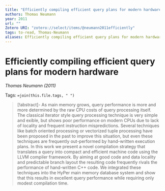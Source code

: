 ```yaml
---
title: "Efficiently compiling efficient query plans for modern hardware"
authors: Thomas Neumann
year: 2011
url: ""
Zotero URI: "zotero://select/items/@neumann2011efficiently"
tags: to-read, Thomas-Neumann
aliases: Efficiently compiling efficient query plans for modern hardware
---
```


# Efficiently compiling efficient query plans for modern hardware  
_Thomas Neumann (2011)_

Tags: `=join(this.file.tags, " ")`

> [!abstract]-
> As main memory grows, query performance is more and more determined by the raw CPU costs of query processing itself. The classical iterator style query processing technique is very simple and exible, but shows poor performance on modern CPUs due to lack of locality and frequent instruction mispredictions. Several techniques like batch oriented processing or vectorized tuple processing have been proposed in the past to improve this situation, but even these techniques are frequently out-performed by hand-written execution plans. In this work we present a novel compilation strategy that translates a query into compact and efficient machine code using the LLVM compiler framework. By aiming at good code and data locality and predictable branch layout the resulting code frequently rivals the performance of hand-written C++ code. We integrated these techniques into the HyPer main memory database system and show that this results in excellent query performance while requiring only modest compilation time.


